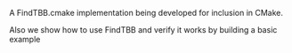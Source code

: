 
A FindTBB.cmake implementation being developed for inclusion in CMake.

Also we show how to use FindTBB and verify it works by building a basic
example